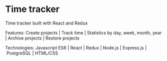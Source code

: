 # Time tracker

Time tracker built with React and Redux

Features:
Create projects | Track time | Statistics by day, week, month, year | Archive projects | Restore projects

Technologies:
Javascript ES6 | React | Redux | Node.js | Express.js | PostgreSQL | HTML/CSS
